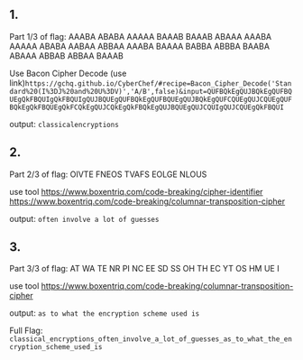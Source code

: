 ## 1. 
Part 1/3 of flag:
AAABA ABABA AAAAA BAAAB BAAAB ABAAA AAABA AAAAA ABABA AABAA ABBAA AAABA BAAAA BABBA ABBBA BAABA ABAAA ABBAB ABBAA BAAAB

Use Bacon Cipher Decode
(use link)`https://gchq.github.io/CyberChef/#recipe=Bacon_Cipher_Decode('Standard%20(I%3DJ%20and%20U%3DV)','A/B',false)&input=QUFBQkEgQUJBQkEgQUFBQUEgQkFBQUIgQkFBQUIgQUJBQUEgQUFBQkEgQUFBQUEgQUJBQkEgQUFCQUEgQUJCQUEgQUFBQkEgQkFBQUEgQkFCQkEgQUJCQkEgQkFBQkEgQUJBQUEgQUJCQUIgQUJCQUEgQkFBQUI`

output:
`classicalencryptions`

## 2. 
Part 2/3 of flag:
OIVTE FNEOS TVAFS EOLGE NLOUS

use tool
https://www.boxentriq.com/code-breaking/cipher-identifier
https://www.boxentriq.com/code-breaking/columnar-transposition-cipher

output:
`often involve a lot of guesses`

## 3. 
Part 3/3 of flag:
AT WA TE NR PI NC EE SD SS OH TH EC YT OS HM UE I

use tool
https://www.boxentriq.com/code-breaking/columnar-transposition-cipher

output:
`as to what the encryption scheme used is`

Full Flag: `classical_encryptions_often_involve_a_lot_of_guesses_as_to_what_the_encryption_scheme_used_is`
